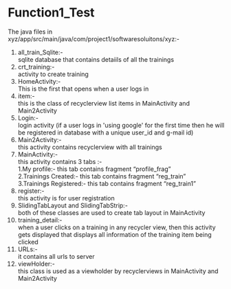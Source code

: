# Function1_Test

The java files in xyz/app/src/main/java/com/project1/softwaresoluitons/xyz:-
1. all_train_Sqlite:-
<br>sqlite database that contains detaiils of all the trainings 
2. crt_training:-
<br>activity to create training
3. HomeActivity:-
<br>This is the first that opens when a user logs in
4. item:-
<br>this is the class of  recyclerview list items in MainActivity and Main2Activity
5. Login:-
<br>login activity
(if a user logs in 'using google' for the first time then he will be registered in database with a unique user_id and  g-mail id)   
6. Main2Activity:-
<br>this activity contains recyclerview with all trainings
7. MainActivity:-
<br>this activity contains 3 tabs :-
  <br> 1.My profile:- this tab contains fragment  “profile_frag”
  <br> 2.Trainings Created:- this tab contains fragment “reg_train”
  <br> 3.Trainings Registered:- this tab contains fragment “reg_train1”
8. register:-
<br>this activity is for user registration
9. SlidingTabLayout and SlidingTabStrip:-
<br>both of these classes are used  to create tab layout in MainActivity 
10. training_detail:-
<br>when a user clicks on a training in any recycler view, then this activity gets displayed
that displays all information of the training item being clicked
11. URLs:-
<br>it contains all urls to server
12. viewHolder:-
<br>this class is used as a viewholder by recyclerviews in MainActivity and Main2Activity
